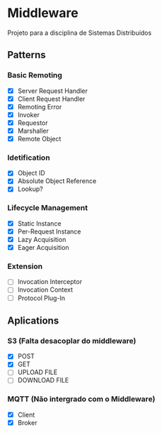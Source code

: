 # Middleware
Projeto para a disciplina de Sistemas Distribuídos

## Patterns

### Basic Remoting 
- [x] Server Request Handler
- [x] Client Request Handler 
- [x] Remoting Error
- [x] Invoker 
- [x] Requestor
- [x] Marshaller 
- [x] Remote Object 

### Idetification
- [x] Object ID
- [x] Absolute Object Reference
- [x] Lookup?

### Lifecycle Management
- [x] Static Instance
- [x] Per-Request Instance
- [x] Lazy Acquisition
- [x] Eager Acquisition

### Extension
- [ ] Invocation Interceptor
- [ ] Invocation Context
- [ ] Protocol Plug-In

## Aplications

### S3 (Falta desacoplar do middleware)
- [X] POST
- [X] GET
- [ ] UPLOAD FILE
- [ ] DOWNLOAD FILE

### MQTT (Não intergrado com o Middleware)
- [X] Client
- [X] Broker
